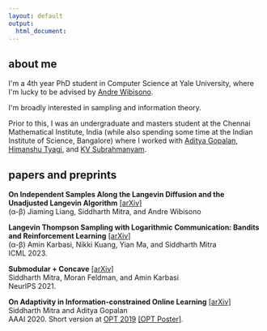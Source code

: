 ```yaml
---
layout: default
output: 
  html_document:
---
```


<!--<p> <img src="https://mitrodov.github.io/content/profile.jpg" width="100%" height="100%"> </p>-->


## about me

I'm a 4th year PhD student in Computer Science at Yale University, where I'm lucky to be advised by <a href="http://www.cs.yale.edu/homes/wibisono/" target="_blank">Andre Wibisono</a>.

I'm broadly interested in sampling and information theory.

Prior to this, I was an undergraduate and masters student at the Chennai Mathematical Institute, India (while also spending some time at the Indian Institute of Science, Bangalore) where I worked with <a href="https://ece.iisc.ac.in/~aditya/index.html" target="_blank">Aditya Gopalan</a>, <a href="https://ece.iisc.ac.in/~htyagi/" target="_blank">Himanshu Tyagi</a>, and <a href="https://www.cmi.ac.in/~kv/" target="_blank">KV Subrahmanyam</a>.



<!--

## news & updates

* <em>december 2019:</em> I will be attending <a href="https://neurips.cc/" target="_blank">NeurIPS 2019</a>, <a href="https://opt-ml.org/" target="_blank">OPT 2019</a>, etc.
* <em>september 2019:</em> I will be giving a <a href="https://www.cmi.ac.in/activities/show-abstract.php?absyear=2019&absref=110&abstype=sem" target="_blank">talk</a> at CMI on adaptivity in online learning.
* <em>july 2019:</em> I will be attending the <a href="http://math.iisc.ac.in/~ifcam/Summer_School2019.htm" target="_blank">IFCAM summer school</a> on Mathematics for Data Science.
* <em>january 2019:</em> I will be attending the <a href="http://workshop.tcs.tifr.res.in/learningt/workshop-learning-theory" target="_blank">Workshop on Learning Theory</a>, co-organised by TIFR and MIT. 

-->

## papers and preprints


  <b>On Independent Samples Along the Langevin Diffusion and the Unadjusted Langevin Algorithm</b> <a href="https://arxiv.org/abs/2402.17067" target="_blank">[arXiv]</a><br>
 (α-β) Jiaming Liang, Siddharth Mitra, and Andre Wibisono<br>
 


  <b>Langevin Thompson Sampling with Logarithmic Communication: Bandits and Reinforcement Learning</b> <a href="https://arxiv.org/abs/2306.08803" target="_blank">[arXiv]</a><br>
 (α-β) Amin Karbasi, Nikki Kuang, Yian Ma, and Siddharth Mitra<br>
 ICML 2023.


  <b>Submodular + Concave</b> <a href="https://arxiv.org/abs/2106.04769" target="_blank">[arXiv]</a><br>
 Siddharth Mitra, Moran Feldman, and Amin Karbasi<br>
 NeurIPS 2021.
 

 <b>On Adaptivity in Information-constrained Online Learning</b> <a href="https://arxiv.org/abs/1910.08805" target="_blank">[arXiv]</a><br>
 Siddharth Mitra and Aditya Gopalan<br>
 AAAI 2020. Short version at <a href="https://opt-ml.org/" target="_blank">OPT 2019</a> <a href="https://drive.google.com/file/d/1gFa_DaXDdSvde43lmNGSSWdYLbL6VcLW/view?usp=sharing" target="_blank">[OPT Poster]</a>.
 
<!--
##  also fond of

* <em>photography:</em> Check out <a href="https://500px.com/sid_mit" target="_blank">500px</a> and <a href="https://www.instagram.com/sid_mit/" target="_blank">instagram</a>.
* <em>trance + deep house:</em> It all started when I stumbled upon <a href="https://www.youtube.com/watch?v=Aqx25hfTZeg" target="_blank">suddenly summer</a> by Armin and Ana ~7 years ago. At some point, I also made <a href="https://soundcloud.com/siddharthmitra/waiting-vs-sun-and-moon-mashup" target="_blank">this</a>. These days, I'm absolutely in awe of Lane 8 (+ the entire TNH label) and Above & Beyond (+ the anjunabeats/anjunadeep family). On a somewhat related note, I also play the piano.
* <em>sourdough bread</em>
* <em>distance running</em>
-->

